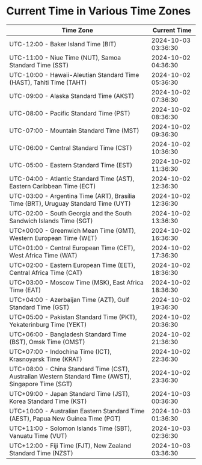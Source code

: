 # Current Time in Various Time Zones

| Time Zone | Current Time |
|-----------|--------------|
| UTC-12:00 - Baker Island Time (BIT) | 2024-10-03 03:36:30 |
| UTC-11:00 - Niue Time (NUT), Samoa Standard Time (SST) | 2024-10-02 04:36:30 |
| UTC-10:00 - Hawaii-Aleutian Standard Time (HAST), Tahiti Time (TAHT) | 2024-10-02 05:36:30 |
| UTC-09:00 - Alaska Standard Time (AKST) | 2024-10-02 07:36:30 |
| UTC-08:00 - Pacific Standard Time (PST) | 2024-10-02 08:36:30 |
| UTC-07:00 - Mountain Standard Time (MST) | 2024-10-02 09:36:30 |
| UTC-06:00 - Central Standard Time (CST) | 2024-10-02 10:36:30 |
| UTC-05:00 - Eastern Standard Time (EST) | 2024-10-02 11:36:30 |
| UTC-04:00 - Atlantic Standard Time (AST), Eastern Caribbean Time (ECT) | 2024-10-02 12:36:30 |
| UTC-03:00 - Argentina Time (ART), Brasília Time (BRT), Uruguay Standard Time (UYT) | 2024-10-02 12:36:30 |
| UTC-02:00 - South Georgia and the South Sandwich Islands Time (SGT) | 2024-10-02 13:36:30 |
| UTC±00:00 - Greenwich Mean Time (GMT), Western European Time (WET) | 2024-10-02 16:36:30 |
| UTC+01:00 - Central European Time (CET), West Africa Time (WAT) | 2024-10-02 17:36:30 |
| UTC+02:00 - Eastern European Time (EET), Central Africa Time (CAT) | 2024-10-02 18:36:30 |
| UTC+03:00 - Moscow Time (MSK), East Africa Time (EAT) | 2024-10-02 18:36:30 |
| UTC+04:00 - Azerbaijan Time (AZT), Gulf Standard Time (GST) | 2024-10-02 19:36:30 |
| UTC+05:00 - Pakistan Standard Time (PKT), Yekaterinburg Time (YEKT) | 2024-10-02 20:36:30 |
| UTC+06:00 - Bangladesh Standard Time (BST), Omsk Time (OMST) | 2024-10-02 21:36:30 |
| UTC+07:00 - Indochina Time (ICT), Krasnoyarsk Time (KRAT) | 2024-10-02 22:36:30 |
| UTC+08:00 - China Standard Time (CST), Australian Western Standard Time (AWST), Singapore Time (SGT) | 2024-10-02 23:36:30 |
| UTC+09:00 - Japan Standard Time (JST), Korea Standard Time (KST) | 2024-10-03 00:36:30 |
| UTC+10:00 - Australian Eastern Standard Time (AEST), Papua New Guinea Time (PGT) | 2024-10-03 01:36:30 |
| UTC+11:00 - Solomon Islands Time (SBT), Vanuatu Time (VUT) | 2024-10-03 02:36:30 |
| UTC+12:00 - Fiji Time (FJT), New Zealand Standard Time (NZST) | 2024-10-03 03:36:30 |
